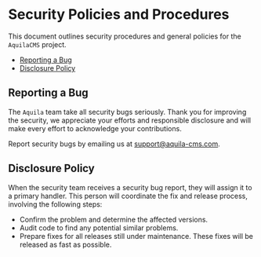 # Security Policies and Procedures

This document outlines security procedures and general policies for the `AquilaCMS`
project.

  * [Reporting a Bug](#reporting-a-bug)
  * [Disclosure Policy](#disclosure-policy)

## Reporting a Bug

The `Aquila` team take all security bugs seriously.
Thank you for improving the security, we appreciate your efforts and
responsible disclosure and will make every effort to acknowledge your
contributions.

Report security bugs by emailing us at support@aquila-cms.com.


## Disclosure Policy

When the security team receives a security bug report, they will assign it to a
primary handler. This person will coordinate the fix and release process,
involving the following steps:

  * Confirm the problem and determine the affected versions.
  * Audit code to find any potential similar problems.
  * Prepare fixes for all releases still under maintenance. These fixes will be
    released as fast as possible.
